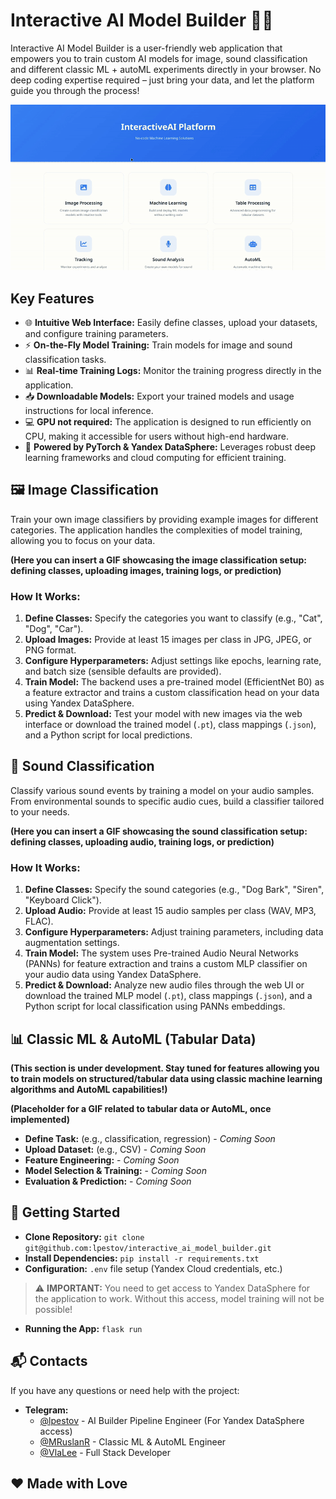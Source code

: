# Interactive AI Model Builder 🤖✨

Interactive AI Model Builder is a user-friendly web application that empowers you to train custom AI models for image, sound classification and different classic ML + autoML experiments directly in your browser. No deep coding expertise required – just bring your data, and let the platform guide you through the process!

![Demo](assets/demo_main.gif)

## Key Features

*   🌐 **Intuitive Web Interface:** Easily define classes, upload your datasets, and configure training parameters.
*   ⚡ **On-the-Fly Model Training:** Train models for image and sound classification tasks.
*   📊 **Real-time Training Logs:** Monitor the training progress directly in the application.
*   📥 **Downloadable Models:** Export your trained models and usage instructions for local inference.
*   💻 **GPU not required:** The application is designed to run efficiently on CPU, making it accessible for users without high-end hardware.
*   🚀 **Powered by PyTorch & Yandex DataSphere:** Leverages robust deep learning frameworks and cloud computing for efficient training.

## 🖼️ Image Classification

Train your own image classifiers by providing example images for different categories. The application handles the complexities of model training, allowing you to focus on your data.

**(Here you can insert a GIF showcasing the image classification setup: defining classes, uploading images, training logs, or prediction)**

### How It Works:

1.  **Define Classes:** Specify the categories you want to classify (e.g., "Cat", "Dog", "Car").
2.  **Upload Images:** Provide at least 15 images per class in JPG, JPEG, or PNG format.
3.  **Configure Hyperparameters:** Adjust settings like epochs, learning rate, and batch size (sensible defaults are provided).
4.  **Train Model:** The backend uses a pre-trained model (EfficientNet B0) as a feature extractor and trains a custom classification head on your data using Yandex DataSphere.
5.  **Predict & Download:** Test your model with new images via the web interface or download the trained model (`.pt`), class mappings (`.json`), and a Python script for local predictions.

## 🎵 Sound Classification

Classify various sound events by training a model on your audio samples. From environmental sounds to specific audio cues, build a classifier tailored to your needs.

**(Here you can insert a GIF showcasing the sound classification setup: defining classes, uploading audio, training logs, or prediction)**

### How It Works:

1.  **Define Classes:** Specify the sound categories (e.g., "Dog Bark", "Siren", "Keyboard Click").
2.  **Upload Audio:** Provide at least 15 audio samples per class (WAV, MP3, FLAC).
3.  **Configure Hyperparameters:** Adjust training parameters, including data augmentation settings.
4.  **Train Model:** The system uses Pre-trained Audio Neural Networks (PANNs) for feature extraction and trains a custom MLP classifier on your audio data using Yandex DataSphere.
5.  **Predict & Download:** Analyze new audio files through the web UI or download the trained MLP model (`.pt`), class mappings (`.json`), and a Python script for local classification using PANNs embeddings.

## 📊 Classic ML & AutoML (Tabular Data)

**(This section is under development. Stay tuned for features allowing you to train models on structured/tabular data using classic machine learning algorithms and AutoML capabilities!)**

**(Placeholder for a GIF related to tabular data or AutoML, once implemented)**

*   **Define Task:** (e.g., classification, regression) - *Coming Soon*
*   **Upload Dataset:** (e.g., CSV) - *Coming Soon*
*   **Feature Engineering:** - *Coming Soon*
*   **Model Selection & Training:** - *Coming Soon*
*   **Evaluation & Prediction:** - *Coming Soon*

## 🚀 Getting Started

*   **Clone Repository:** `git clone git@github.com:lpestov/interactive_ai_model_builder.git`
*   **Install Dependencies:** `pip install -r requirements.txt`
*   **Configuration:** `.env` file setup (Yandex Cloud credentials, etc.)
> ⚠️ **IMPORTANT:** You need to get access to Yandex DataSphere for the application to work. Without this access, model training will not be possible!
*   **Running the App:** `flask run`

## 📬 Contacts

If you have any questions or need help with the project:

* **Telegram:**
    * [@lpestov](https://t.me/KersolWIs) - AI Builder Pipeline Engineer (For Yandex DataSphere access)
    * [@MRuslanR](https://t.me/Whoisaltyn) - Classic ML & AutoML Engineer
    * [@VlaLee](https://t.me/v7lee) - Full Stack Developer

## ❤️ Made with Love
